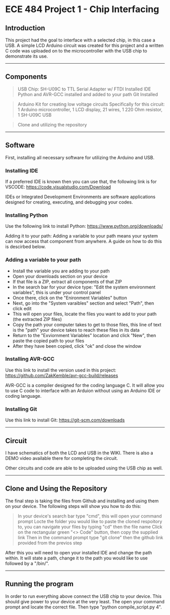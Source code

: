 # ECE 484 Project 1 - Chip Interfacing

## Introduction
This project had the goal to interface with a selected chip, in this case a USB. A simple LCD Arduino circuit was created for this project and a written C code was uploaded on to the microcontroller with the USB chip to demonstrate its use.

---

## Components
> USB Chip: SH-U09C to TTL Serial Adapter w/ FTDI
> Installed IDE
> Python and AVR-GCC installed and added to your path
> Git Installed

> Arduino Kit for creating low voltage circuits
> Specifically for this circuit: 1 Arduino microcontroller, 1 LCD display, 21 wires, 1 220 Ohm resistor, 1 SH-U09C USB

> Clone and utilizing the repository

---

## Software
First, installing all necessary software for utilizing the Arduino and USB.

### Installing IDE
If a preferred IDE is known then you can use that, the following link is for VSCODE: https://code.visualstudio.com/Download

IDEs or Integrated Development Environments are software applications designed for creating, executing, and debugging your codes.

### Installing Python
Use the following link to install Python: https://www.python.org/downloads/

Adding it to your path: 
Adding a variable to your path means your system can now access that component from anywhere. A guide on how to do this is descirbed below.

### Adding a variable to your path
* Install the variable you are adding to your path 
* Open your downloads section on your device
* If that file is a ZIP, extract all components of that ZIP
* In the search bar for your device type: "Edit the system environment variables", this is under your control panel
* Once there, click on the "Enironment Variables" button
* Next, go into the "System varaibles" section and select "Path", then click edit
* This will open your files, locate the files you want to add to your path (the extracted ZIP files)
* Copy the path your computer takes to get to those files, this line of text is the "path" your device takes to reach these files in its data
* Return to the "Exviornment Variables" location and click "New", then paste the copied path to your files
* After they have been copied, click "ok" and close the window

### Installing AVR-GCC
Use this link to install the version used in this project: https://github.com/ZakKemble/avr-gcc-build/releases

AVR-GCC is a compiler designed for the coding language C. It will allow you to use C code to interface with an Arduion without using an Arduino IDE or coding language.

### Installing Git
Use this link to install Git: https://git-scm.com/downloads

---

## Circuit
I have schematics of both the LCD and USB in the WIKI. There is also a DEMO video available there for completing the circuit.

Other circuits and code are able to be uploaded using the USB chip as well.

---

## Clone and Using the Repository
The final step is taking the files from Github and installing and using them on your device. The following steps will show you how to do this:

> In your device's search bar type "cmd", this will open your command prompt
> Locte the folder you would like to paste the cloned respoitory to, you can navigate your files by typing "cd" then the file name
> Click on the rectangular green "<> Code" button, then copy the supplied link
> Then in the command prompt type "git clone" then the github link provided from the previos step

After this you will need to open your installed IDE and change the path within. It will state a path, change it to the path you would like to use followed by a "/bin/".

---

## Running the program
In order to run everything above connect the USB chip to your device. This should give power to your device at the very least. The open your command prompt and locate the correct file. Then type "python compile_script.py 4".
